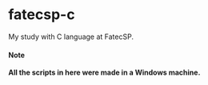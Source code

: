 # fatecsp-c
My study with C language at FatecSP.

#### Note

**All the scripts in here were made in a Windows machine.**
